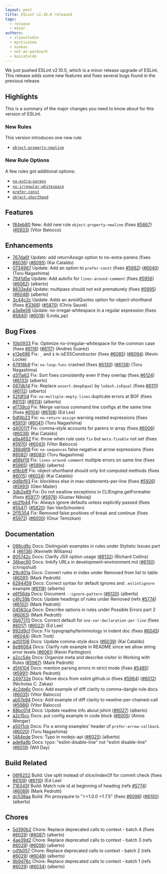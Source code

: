 ```yaml
---
layout: post
title: ESLint v2.10.0 released
tags:
  - release
  - minor
authors:
  - ilyavolodin
  - mysticatea
  - nzakas
  - not-an-aardvark
  - kaicataldo
---
```


We just pushed ESLint v2.10.0, which is a minor release upgrade of ESLint. This release adds some new features and fixes several bugs found in the previous release.

## Highlights

This is a summary of the major changes you need to know about for this version of ESLint.

### New Rules

This version introduces one new rule:

* [`object-property-newline`](https://eslint.org/docs/rules/object-property-newline)

### New Rule Options

A few rules got additional options:

* [`no-extra-parens`](https://eslint.org/docs/rules/no-extra-parens)
* [`no-irregular-whitespace`](https://eslint.org/docs/rules/no-irregular-whitespace)
* [`prefer-const`](https://eslint.org/docs/rules/prefer-const)
* [`object-shorthand`](https://eslint.org/docs/rules/object-shorthand)

## Features


* [f84eb80](https://github.com/eslint/eslint/commit/f84eb80) New: Add new rule `object-property-newline` (fixes [#5667](https://github.com/eslint/eslint/issues/5667)) ([#5933](https://github.com/eslint/eslint/issues/5933)) (Vitor Balocco)




## Enhancements


* [767da6f](https://github.com/eslint/eslint/commit/767da6f) Update: add returnAssign option to no-extra-parens (fixes [#6036](https://github.com/eslint/eslint/issues/6036)) ([#6095](https://github.com/eslint/eslint/issues/6095)) (Kai Cataldo)
* [0734967](https://github.com/eslint/eslint/commit/0734967) Update: Add an option to `prefer-const` (fixes [#5692](https://github.com/eslint/eslint/issues/5692)) ([#6040](https://github.com/eslint/eslint/issues/6040)) (Toru Nagashima)
* [7941d5e](https://github.com/eslint/eslint/commit/7941d5e) Update: Add autofix for `lines-around-comment` (fixes [#5956](https://github.com/eslint/eslint/issues/5956)) ([#6062](https://github.com/eslint/eslint/issues/6062)) (alberto)
* [8633e4d](https://github.com/eslint/eslint/commit/8633e4d) Update: multipass should not exit prematurely (fixes [#5995](https://github.com/eslint/eslint/issues/5995)) ([#6048](https://github.com/eslint/eslint/issues/6048)) (alberto)
* [3c44c2c](https://github.com/eslint/eslint/commit/3c44c2c) Update: Adds an avoidQuotes option for object-shorthand (fixes [#3366](https://github.com/eslint/eslint/issues/3366)) ([#5870](https://github.com/eslint/eslint/issues/5870)) (Chris Sauvé)
* [a3a6e06](https://github.com/eslint/eslint/commit/a3a6e06) Update: no-irregal-whitespace in a regular expression (fixes [#5840](https://github.com/eslint/eslint/issues/5840)) ([#6018](https://github.com/eslint/eslint/issues/6018)) (Linda_pp)




## Bug Fixes


* [10b0933](https://github.com/eslint/eslint/commit/10b0933) Fix: Optimize no-irregular-whitespace for the common case (fixes [#6116](https://github.com/eslint/eslint/issues/6116)) ([#6117](https://github.com/eslint/eslint/issues/6117)) (Andres Suarez)
* [e13e696](https://github.com/eslint/eslint/commit/e13e696) Fix: `_` and `$` in isES5Constructor (fixes [#6085](https://github.com/eslint/eslint/issues/6085)) ([#6094](https://github.com/eslint/eslint/issues/6094)) (Kevin Locke)
* [67916b9](https://github.com/eslint/eslint/commit/67916b9) Fix: `no-loop-func` crashed (fixes [#6130](https://github.com/eslint/eslint/issues/6130)) ([#6138](https://github.com/eslint/eslint/issues/6138)) (Toru Nagashima)
* [d311a62](https://github.com/eslint/eslint/commit/d311a62) Fix: Sort fixes consistently even if they overlap (fixes [#6124](https://github.com/eslint/eslint/issues/6124)) ([#6133](https://github.com/eslint/eslint/issues/6133)) (alberto)
* [067db14](https://github.com/eslint/eslint/commit/067db14) Fix: Replace `assert.deepEqual` by `lodash.isEqual` (fixes [#6111](https://github.com/eslint/eslint/issues/6111)) ([#6112](https://github.com/eslint/eslint/issues/6112)) (alberto)
* [52fdf04](https://github.com/eslint/eslint/commit/52fdf04) Fix: `no-multiple-empty-lines` duplicate errors at BOF (fixes [#6113](https://github.com/eslint/eslint/issues/6113)) ([#6114](https://github.com/eslint/eslint/issues/6114)) (alberto)
* [ef739cd](https://github.com/eslint/eslint/commit/ef739cd) Fix: Merge various command line configs at the same time (fixes [#6104](https://github.com/eslint/eslint/issues/6104)) ([#6108](https://github.com/eslint/eslint/issues/6108)) (Ed Lee)
* [6df4b23](https://github.com/eslint/eslint/commit/6df4b23) Fix: `no-return-assign` warning nested expressions (fixes [#5913](https://github.com/eslint/eslint/issues/5913)) ([#6041](https://github.com/eslint/eslint/issues/6041)) (Toru Nagashima)
* [d40017f](https://github.com/eslint/eslint/commit/d40017f) Fix: comma-style accounts for parens in array (fixes [#6006](https://github.com/eslint/eslint/issues/6006)) ([#6038](https://github.com/eslint/eslint/issues/6038)) (Kai Cataldo)
* [a9a4652](https://github.com/eslint/eslint/commit/a9a4652) Fix: throw when rule uses `fix` but `meta.fixable` not set (fixes [#5970](https://github.com/eslint/eslint/issues/5970)) ([#6043](https://github.com/eslint/eslint/issues/6043)) (Vitor Balocco)
* [388d6f8](https://github.com/eslint/eslint/commit/388d6f8) Fix: `no-sequences` false negative at arrow expressions (fixes [#6082](https://github.com/eslint/eslint/issues/6082)) ([#6083](https://github.com/eslint/eslint/issues/6083)) (Toru Nagashima)
* [a66bf19](https://github.com/eslint/eslint/commit/a66bf19) Fix: `lines-around-comment` multiple errors on same line (fixes [#5965](https://github.com/eslint/eslint/issues/5965)) ([#5994](https://github.com/eslint/eslint/issues/5994)) (alberto)
* [ef8cbff](https://github.com/eslint/eslint/commit/ef8cbff) Fix: object-shorthand should only lint computed methods (fixes [#6015](https://github.com/eslint/eslint/issues/6015)) ([#6024](https://github.com/eslint/eslint/issues/6024)) (Kai Cataldo)
* [dd8bf93](https://github.com/eslint/eslint/commit/dd8bf93) Fix: blockless else in max-statements-per-line (fixes [#5926](https://github.com/eslint/eslint/issues/5926)) ([#5993](https://github.com/eslint/eslint/issues/5993)) (Glen Mailer)
* [3db2e89](https://github.com/eslint/eslint/commit/3db2e89) Fix: Do not swallow exceptions in CLIEngine.getFormatter (fixes [#5977](https://github.com/eslint/eslint/issues/5977)) ([#5978](https://github.com/eslint/eslint/issues/5978)) (Gustav Nikolaj)
* [eb2fb44](https://github.com/eslint/eslint/commit/eb2fb44) Fix: Always ignore defaults unless explicitly passed (fixes [#5547](https://github.com/eslint/eslint/issues/5547)) ([#5820](https://github.com/eslint/eslint/issues/5820)) (Ian VanSchooten)
* [2f15354](https://github.com/eslint/eslint/commit/2f15354) Fix: Removed false positives of break and continue (fixes [#5972](https://github.com/eslint/eslint/issues/5972)) ([#6000](https://github.com/eslint/eslint/issues/6000)) (Onur Temizkan)




## Documentation


* [098cd9c](https://github.com/eslint/eslint/commit/098cd9c) Docs: Distinguish examples in rules under Stylistic Issues part 4 ([#6136](https://github.com/eslint/eslint/issues/6136)) (Kenneth Williams)
* [805742c](https://github.com/eslint/eslint/commit/805742c) Docs: Clarify JSX option usage ([#6132](https://github.com/eslint/eslint/issues/6132)) (Richard Collins)
* [36bec90](https://github.com/eslint/eslint/commit/36bec90) Docs: linkify URLs in development-environment.md ([#6150](https://github.com/eslint/eslint/issues/6150)) (chrisjshull)
* [29c401a](https://github.com/eslint/eslint/commit/29c401a) Docs: Convert rules in index under Removed from list to table ([#6091](https://github.com/eslint/eslint/issues/6091)) (Mark Pedrotti)
* [6294459](https://github.com/eslint/eslint/commit/6294459) Docs: Correct syntax for default ignores and `.eslintignore` example ([#6118](https://github.com/eslint/eslint/issues/6118)) (alberto)
* [e6f56da](https://github.com/eslint/eslint/commit/e6f56da) Docs: Document `--ignore-pattern` ([#6120](https://github.com/eslint/eslint/issues/6120)) (alberto)
* [c4fc39b](https://github.com/eslint/eslint/commit/c4fc39b) Docs: Update headings of rules under Removed (refs [#5774](https://github.com/eslint/eslint/issues/5774)) ([#6102](https://github.com/eslint/eslint/issues/6102)) (Mark Pedrotti)
* [04563ca](https://github.com/eslint/eslint/commit/04563ca) Docs: Describe options in rules under Possible Errors part 2 ([#6063](https://github.com/eslint/eslint/issues/6063)) (Mark Pedrotti)
* [0b67170](https://github.com/eslint/eslint/commit/0b67170) Docs: Correct default for `one-var-declaration-per-line` (fixes [#6017](https://github.com/eslint/eslint/issues/6017)) ([#6022](https://github.com/eslint/eslint/issues/6022)) (Ed Lee)
* [992d9cf](https://github.com/eslint/eslint/commit/992d9cf) Docs: Fix typography/teriminology in indent doc (fixes [#6045](https://github.com/eslint/eslint/issues/6045)) ([#6044](https://github.com/eslint/eslint/issues/6044)) (Rich Trott)
* [ad10106](https://github.com/eslint/eslint/commit/ad10106) Docs: Update comma-style docs ([#6039](https://github.com/eslint/eslint/issues/6039)) (Kai Cataldo)
* [8e96064](https://github.com/eslint/eslint/commit/8e96064) Docs: Clarify rule example in README since we allow string error levels ([#6061](https://github.com/eslint/eslint/issues/6061)) (Kevin Partington)
* [a2cc54e](https://github.com/eslint/eslint/commit/a2cc54e) Docs: Organize meta and describe visitor in Working with Rules ([#5967](https://github.com/eslint/eslint/issues/5967)) (Mark Pedrotti)
* [d5f4104](https://github.com/eslint/eslint/commit/d5f4104) Docs: mention parsing errors in strict mode (fixes [#5485](https://github.com/eslint/eslint/issues/5485)) ([#5991](https://github.com/eslint/eslint/issues/5991)) (Mark Pedrotti)
* [249732e](https://github.com/eslint/eslint/commit/249732e) Docs: Move docs from eslint.github.io (fixes [#5964](https://github.com/eslint/eslint/issues/5964)) ([#6012](https://github.com/eslint/eslint/issues/6012)) (Nicholas C. Zakas)
* [4c2de6c](https://github.com/eslint/eslint/commit/4c2de6c) Docs: Add example of diff clarity to comma-dangle rule docs ([#6035](https://github.com/eslint/eslint/issues/6035)) (Vitor Balocco)
* [ab57e94](https://github.com/eslint/eslint/commit/ab57e94) Docs: Add example of diff clarity to newline-per-chained-call ([#5986](https://github.com/eslint/eslint/issues/5986)) (Vitor Balocco)
* [88bc014](https://github.com/eslint/eslint/commit/88bc014) Docs: Update readme info about jshint ([#6027](https://github.com/eslint/eslint/issues/6027)) (alberto)
* [a2c15cc](https://github.com/eslint/eslint/commit/a2c15cc) Docs: put config example in code block ([#6005](https://github.com/eslint/eslint/issues/6005)) (Amos Wenger)
* [a5011cb](https://github.com/eslint/eslint/commit/a5011cb) Docs: Fix a wrong examples' header of `prefer-arrow-callback`. ([#6020](https://github.com/eslint/eslint/issues/6020)) (Toru Nagashima)
* [1484ede](https://github.com/eslint/eslint/commit/1484ede) Docs: Typo in nodejs-api ([#6025](https://github.com/eslint/eslint/issues/6025)) (alberto)
* [ade6a9b](https://github.com/eslint/eslint/commit/ade6a9b) Docs: typo: "eslint-disable-line" not "eslint disable-line" ([#6019](https://github.com/eslint/eslint/issues/6019)) (Will Day)






## Build Related


* [06f6252](https://github.com/eslint/eslint/commit/06f6252) Build: Use split instead of slice/indexOf for commit check (fixes [#6109](https://github.com/eslint/eslint/issues/6109)) ([#6110](https://github.com/eslint/eslint/issues/6110)) (Ed Lee)
* [716345f](https://github.com/eslint/eslint/commit/716345f) Build: Match rule id at beginning of heading (refs [#5774](https://github.com/eslint/eslint/issues/5774)) ([#6089](https://github.com/eslint/eslint/issues/6089)) (Mark Pedrotti)
* [dc538aa](https://github.com/eslint/eslint/commit/dc538aa) Build: Pin proxyquire to ">=1.0.0 <1.7.5" (fixes [#6096](https://github.com/eslint/eslint/issues/6096)) ([#6100](https://github.com/eslint/eslint/issues/6100)) (alberto)




## Chores


* [5d390b2](https://github.com/eslint/eslint/commit/5d390b2) Chore: Replace deprecated calls to context - batch 4 (fixes [#6029](https://github.com/eslint/eslint/issues/6029)) ([#6087](https://github.com/eslint/eslint/issues/6087)) (alberto)
* [4ae39d2](https://github.com/eslint/eslint/commit/4ae39d2) Chore: Replace deprecated calls to context - batch 3 (refs [#6029](https://github.com/eslint/eslint/issues/6029)) ([#6056](https://github.com/eslint/eslint/issues/6056)) (alberto)
* [cd1b057](https://github.com/eslint/eslint/commit/cd1b057) Chore: Replace deprecated calls to context - batch 2 (refs [#6029](https://github.com/eslint/eslint/issues/6029)) ([#6049](https://github.com/eslint/eslint/issues/6049)) (alberto)
* [9b9d76c](https://github.com/eslint/eslint/commit/9b9d76c) Chore: Replace deprecated calls to context - batch 1 (refs [#6029](https://github.com/eslint/eslint/issues/6029)) ([#6034](https://github.com/eslint/eslint/issues/6034)) (alberto)
